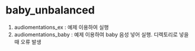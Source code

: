 # baby_unbalanced
1. audiomentations_ex : 예제 이용하여 실행
2. audiomentations_baby : 예제 이용하여 baby 음성 넣어 실행. 디렉토리로 넣을 때 오류 발생
